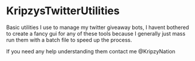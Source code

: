 # KripzysTwitterUtilities

Basic utilities I use to manage my twitter giveaway bots, I havent bothered to create a fancy gui for any of these tools because I generally just mass run them with a batch file to speed up the process.

If you need any help understanding them contact me @KripzyNation
